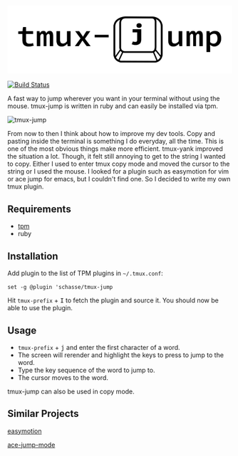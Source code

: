 <p align="center">
  <img src="assets/tmux-jump-logo.png"
       alt="Cursor jump for tmux."
       title="tmux-jump" />
</p>

[![Build Status](https://travis-ci.org/schasse/tmux-easymotion.svg?branch=master)](https://travis-ci.org/schasse/tmux-easymotion)

A fast way to jump wherever you want in your terminal without using the mouse. tmux-jump is written in ruby and can easily be installed via tpm.

![tmux-jump](assets/tmux-jump-demo.gif)

From now to then I think about how to improve my dev tools. Copy and pasting inside the terminal is something I do everyday, all the time. This is one of the most obvious things make more efficient. tmux-yank improved the situation a lot. Though, it felt still annoying to get to the string I wanted to copy. Either I used to enter tmux copy mode and moved the cursor to the string or I used the mouse. I looked for a plugin such as easymotion for vim or ace jump for emacs, but I couldn't find one. So I decided to write my own tmux plugin.

## Requirements

* [tpm](https://github.com/tmux-plugins/tpm)
* ruby

## Installation

Add plugin to the list of TPM plugins in `~/.tmux.conf`:

```
set -g @plugin 'schasse/tmux-jump
```
Hit `tmux-prefix` + <kbd>I</kbd> to fetch the plugin and source it. You should now be able to use the plugin.

## Usage

* `tmux-prefix` + <kbd>j</kbd> and enter the first character of a word.
* The screen will rerender and highlight the keys to press to jump to the word.
* Type the key sequence of the word to jump to.
* The cursor moves to the word.

tmux-jump can also be used in copy mode.

## Similar Projects

[easymotion](https://github.com/easymotion/vim-easymotion)

[ace-jump-mode](https://github.com/winterTTr/ace-jump-mode)
